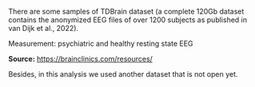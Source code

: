 There are some samples of TDBrain dataset (a complete 120Gb dataset contains the anonymized EEG files of over 1200 subjects as published in van Dijk et al., 2022). 

Measurement: psychiatric and healthy resting state EEG

__Source:__ https://brainclinics.com/resources/

Besides, in this analysis we used another dataset that is not open yet.
